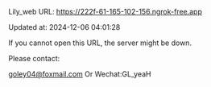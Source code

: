 Lily_web URL: https://222f-61-165-102-156.ngrok-free.app

Updated at: 2024-12-06 04:01:28

If you cannot open this URL, the server might be down.

Please contact: 

goley04@foxmail.com Or Wechat:GL_yeaH